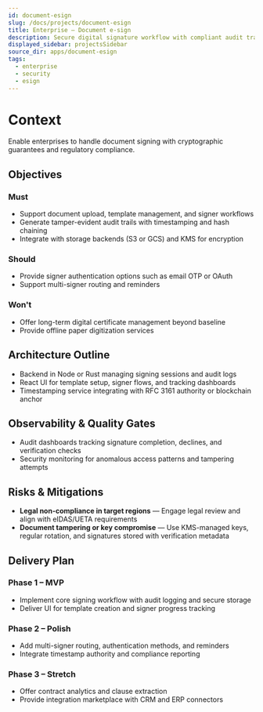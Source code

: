 ```yaml
---
id: document-esign
slug: /docs/projects/document-esign
title: Enterprise – Document e-sign
description: Secure digital signature workflow with compliant audit trails.
displayed_sidebar: projectsSidebar
source_dir: apps/document-esign
tags:
  - enterprise
  - security
  - esign
---
```

# Context

Enable enterprises to handle document signing with cryptographic guarantees and regulatory compliance.

## Objectives

### Must
- Support document upload, template management, and signer workflows
- Generate tamper-evident audit trails with timestamping and hash chaining
- Integrate with storage backends (S3 or GCS) and KMS for encryption

### Should
- Provide signer authentication options such as email OTP or OAuth
- Support multi-signer routing and reminders

### Won't
- Offer long-term digital certificate management beyond baseline
- Provide offline paper digitization services

## Architecture Outline

- Backend in Node or Rust managing signing sessions and audit logs
- React UI for template setup, signer flows, and tracking dashboards
- Timestamping service integrating with RFC 3161 authority or blockchain anchor

## Observability & Quality Gates

- Audit dashboards tracking signature completion, declines, and verification checks
- Security monitoring for anomalous access patterns and tampering attempts

## Risks & Mitigations

- **Legal non-compliance in target regions** — Engage legal review and align with eIDAS/UETA requirements
- **Document tampering or key compromise** — Use KMS-managed keys, regular rotation, and signatures stored with verification metadata

## Delivery Plan

### Phase 1 – MVP
- Implement core signing workflow with audit logging and secure storage
- Deliver UI for template creation and signer progress tracking

### Phase 2 – Polish
- Add multi-signer routing, authentication methods, and reminders
- Integrate timestamp authority and compliance reporting

### Phase 3 – Stretch
- Offer contract analytics and clause extraction
- Provide integration marketplace with CRM and ERP connectors
